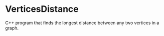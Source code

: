 # VerticesDistance
C++ program that finds the longest distance between any two vertices in a graph.
